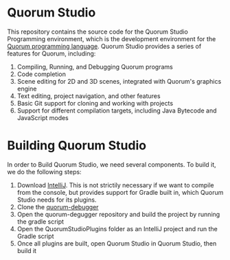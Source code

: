 # Quorum Studio #

This repository contains the source code for the Quorum Studio Programming environment, which is the development environment for the [Quorum programming language](https://github.com/qorf/quorum-language). Quorum Studio provides a series of features for Quorum, including:

1. Compiling, Running, and Debugging Quorum programs
2. Code completion
3. Scene editing for 2D and 3D scenes, integrated with Quorum's graphics engine
4. Text editing, project navigation, and other features
5. Basic Git support for cloning and working with projects
6. Support for different compilation targets, including Java Bytecode and JavaScript modes

# Building Quorum Studio #

In order to Build Quorum Studio, we need several components. To build it, we do the following steps:

1. Download [IntelliJ](https://www.jetbrains.com/idea/). This is not strictily necessary if we want to compile from the console, but provides support for Gradle built in, which Quorum Studio needs for its plugins.
2. Clone the [quorum-debugger](https://github.com/qorf/quorum-debugger)
3. Open the quorum-degugger repository and build the project by running the gradle script
4. Open the QuorumStudioPlugins folder as an IntelliJ project and run the Gradle script
5. Once all plugins are built, open Quorum Studio in Quorum Studio, then build it


